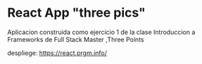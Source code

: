 # React App "three pics"

Aplicacion construida como ejercicio 1 de la clase Introduccion a Frameworks 
de Full Stack Master ,Three Points 

despliege:
https://react.prgm.info/
